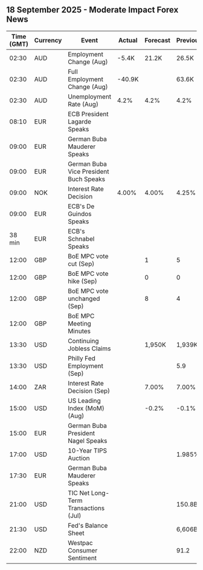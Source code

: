 ## 18 September 2025 - Moderate Impact Forex News

| Time (GMT) | Currency | Event | Actual | Forecast | Previous |
|------|----------|-------|--------|----------|----------|
| 02:30 | AUD | Employment Change (Aug) | -5.4K | 21.2K | 26.5K |
| 02:30 | AUD | Full Employment Change (Aug) | -40.9K |  | 63.6K |
| 02:30 | AUD | Unemployment Rate (Aug) | 4.2% | 4.2% | 4.2% |
| 08:10 | EUR | ECB President Lagarde Speaks |  |  |  |
| 09:00 | EUR | German Buba Mauderer Speaks |  |  |  |
| 09:00 | EUR | German Buba Vice President Buch Speaks |  |  |  |
| 09:00 | NOK | Interest Rate Decision | 4.00% | 4.00% | 4.25% |
| 09:00 | EUR | ECB's De Guindos Speaks |  |  |  |
| 38 min | EUR | ECB's Schnabel Speaks |  |  |  |
| 12:00 | GBP | BoE MPC vote cut (Sep) |  | 1 | 5 |
| 12:00 | GBP | BoE MPC vote hike (Sep) |  | 0 | 0 |
| 12:00 | GBP | BoE MPC vote unchanged (Sep) |  | 8 | 4 |
| 12:00 | GBP | BoE MPC Meeting Minutes |  |  |  |
| 13:30 | USD | Continuing Jobless Claims |  | 1,950K | 1,939K |
| 13:30 | USD | Philly Fed Employment (Sep) |  |  | 5.9 |
| 14:00 | ZAR | Interest Rate Decision (Sep) |  | 7.00% | 7.00% |
| 15:00 | USD | US Leading Index (MoM) (Aug) |  | -0.2% | -0.1% |
| 15:00 | EUR | German Buba President Nagel Speaks |  |  |  |
| 17:00 | USD | 10-Year TIPS Auction |  |  | 1.985% |
| 17:30 | EUR | German Buba Mauderer Speaks |  |  |  |
| 21:00 | USD | TIC Net Long-Term Transactions (Jul) |  |  | 150.8B |
| 21:30 | USD | Fed's Balance Sheet |  |  | 6,606B |
| 22:00 | NZD | Westpac Consumer Sentiment |  |  | 91.2 |
